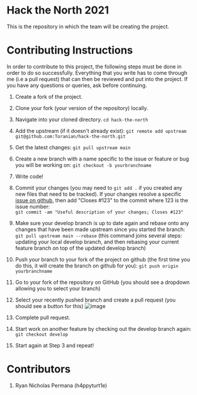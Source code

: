 # Hack the North 2021
This is the repository in which the team will be creating the project.

# Contributing Instructions
In order to contribute to this project, the following steps must be done in order to do so successfully. Everything that you write has to come through me (i.e a pull request) that can then be reviewed and put into the project. If you have any questions or queries, ask before continuing. 

1. Create a fork of the project.
1. Clone your fork (your version of the repository) locally.
3. Navigate into your cloned directory. `cd hack-the-north`
4. Add the upstream (if it doesn't already exist): `git remote add upstream git@github.com:Toranian/hack-the-north.git`
5. Get the latest changes: `git pull upstream main`
6. Create a new branch with a name specific to the issue or feature or bug you will be working on: `git checkout -b yourbranchname`
7. Write code!
8. Commit your changes (you may need to `git add .` if you created any new files that need to be tracked).  If your changes resolve a specific [issue on github](https://github.com/Toranian/hack-the-north/issues), then add "Closes #123" to the commit where 123 is the issue number:  
`git commit -am "Useful description of your changes; Closes #123"`
9. Make sure your develop branch is up to date again and rebase onto any changes that have been made upstream since you started the branch: `git pull upstream main --rebase`  (this command joins several steps: updating your local develop branch, and then rebasing your current feature branch on top of the updated develop branch)
10. Push your branch to your fork of the project on github (the first time you do this, it will create the branch on github for you): `git push origin yourbranchname`
11. Go to your fork of the repository on GitHub (you should see a dropdown allowing you to select your branch)
12. Select your recently pushed branch and create a pull request (you should see a button for this)
![image](https://user-images.githubusercontent.com/10604391/125674000-d02eb7a0-b85d-4c8f-b8dd-2b144e274f7d.png)

10. Complete pull request.
11. Start work on another feature by checking out the develop branch again: `git checkout develop`
12. Start again at Step 3 and repeat!

# Contributors
1. Ryan Nicholas Permana (h4ppyturt1e)
